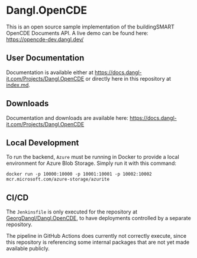 # Dangl.OpenCDE
This is an open source sample implementation of the buildingSMART OpenCDE Documents API. A live demo can be found here:  
<https://opencde-dev.dangl.dev/>

## User Documentation

Documentation is available either at <https://docs.dangl-it.com/Projects/Dangl.OpenCDE> or directly here in this repository at [index.md](./docs/index.md).

## Downloads

Documentation and downloads are available here: <https://docs.dangl-it.com/Projects/Dangl.OpenCDE>

## Local Development

To run the backend, `Azure` must be running in Docker to provide a local environment for Azure Blob Storage. Simply run it with this command:

    docker run -p 10000:10000 -p 10001:10001 -p 10002:10002 mcr.microsoft.com/azure-storage/azurite

## CI/CD

The `Jenkinsfile` is only executed for the repository at [GeorgDangl/Dangl.OpenCDE](https://github.com/GeorgDangl/Dangl.OpenCDE), to have deployments controlled by a separate repository.

The pipeline in GitHub Actions does currently not correctly execute, since this repository is referencing some internal packages that are not yet made available publicly.
